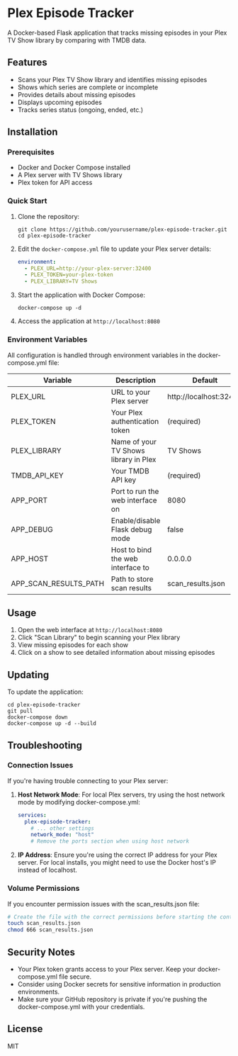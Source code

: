 # Plex Episode Tracker

A Docker-based Flask application that tracks missing episodes in your Plex TV Show library by comparing with TMDB data.

## Features

- Scans your Plex TV Show library and identifies missing episodes
- Shows which series are complete or incomplete
- Provides details about missing episodes
- Displays upcoming episodes
- Tracks series status (ongoing, ended, etc.)

## Installation

### Prerequisites

- Docker and Docker Compose installed
- A Plex server with TV Shows library
- Plex token for API access

### Quick Start

1. Clone the repository:
   ```
   git clone https://github.com/yourusername/plex-episode-tracker.git
   cd plex-episode-tracker
   ```

2. Edit the `docker-compose.yml` file to update your Plex server details:
   ```yaml
   environment:
     - PLEX_URL=http://your-plex-server:32400
     - PLEX_TOKEN=your-plex-token
     - PLEX_LIBRARY=TV Shows
   ```

3. Start the application with Docker Compose:
   ```
   docker-compose up -d
   ```

4. Access the application at `http://localhost:8080`

### Environment Variables

All configuration is handled through environment variables in the docker-compose.yml file:

| Variable | Description | Default |
|----------|-------------|---------|
| PLEX_URL | URL to your Plex server | http://localhost:32400 |
| PLEX_TOKEN | Your Plex authentication token | (required) |
| PLEX_LIBRARY | Name of your TV Shows library in Plex | TV Shows |
| TMDB_API_KEY | Your TMDB API key | (required) |
| APP_PORT | Port to run the web interface on | 8080 |
| APP_DEBUG | Enable/disable Flask debug mode | false |
| APP_HOST | Host to bind the web interface to | 0.0.0.0 |
| APP_SCAN_RESULTS_PATH | Path to store scan results | scan_results.json |

## Usage

1. Open the web interface at `http://localhost:8080`
2. Click "Scan Library" to begin scanning your Plex library
3. View missing episodes for each show
4. Click on a show to see detailed information about missing episodes

## Updating

To update the application:

```
cd plex-episode-tracker
git pull
docker-compose down
docker-compose up -d --build
```

## Troubleshooting

### Connection Issues

If you're having trouble connecting to your Plex server:

1. **Host Network Mode**: For local Plex servers, try using the host network mode by modifying docker-compose.yml:
   ```yaml
   services:
     plex-episode-tracker:
       # ... other settings
       network_mode: "host"
       # Remove the ports section when using host network
   ```

2. **IP Address**: Ensure you're using the correct IP address for your Plex server. For local installs, you might need to use the Docker host's IP instead of localhost.

### Volume Permissions

If you encounter permission issues with the scan_results.json file:

```bash
# Create the file with the correct permissions before starting the container
touch scan_results.json
chmod 666 scan_results.json
```

## Security Notes

- Your Plex token grants access to your Plex server. Keep your docker-compose.yml file secure.
- Consider using Docker secrets for sensitive information in production environments.
- Make sure your GitHub repository is private if you're pushing the docker-compose.yml with your credentials.

## License

MIT
